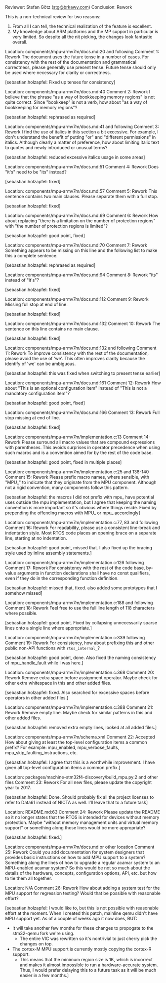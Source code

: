 Reviewer: Stefan Götz (stg@brkawy.com)
Conclusion: Rework

This is a non-technical review for two reasons:
1. From all I can tell, the technical realization of the feature is excellent.
2. My knowledge about ARM platforms and the MP support in particular is very limited.
So despite all the nit picking, the changes look fantastic overall.

Location: components/mpu-armv7m/docs.md:20 and following
Comment 1: Rework
The document uses the future tense in a number of cases.
For consistency with the rest of the documentation and grammatical correctness, please generally use present tense.
Future tense should only be used where necessary for clarity or correctness.

[sebastian.holzapfel: Fixed up tenses for consistency]

Location: components/mpu-armv7m/docs.md:40
Comment 2: Rework
I believe that the phrase "as a way of bookkeeping memory regions" is not quite correct.
Since "bookkeep" is not a verb, how about "as a way of bookkeeping for memory regions"?

[sebastian.holzapfel: rephrased as required]

Location: components/mpu-armv7m/docs.md:41 and following
Comment 3: Rework
I find the use of italics in this section a bit excessive.
For example, I don't understand the benefit of putting "or" and "different permissions" in italics.
Although clearly a matter of preference, how about limiting italic text to quotes and newly introduced or unusual terms?

[sebastian.holzapfel: reduced excessive italics usage in some areas]

Location: components/mpu-armv7m/docs.md:51
Comment 4: Rework
Does "it's" need to be "its" instead?

[sebastian.holzapfel: fixed]

Location: components/mpu-armv7m/docs.md:57
Comment 5: Rework
This sentence contains two main clauses.
Please separate them with a full stop.

[sebastian.holzapfel: fixed]

Location: components/mpu-armv7m/docs.md:69
Comment 6: Rework
How about replacing "there is a limitation on the number of protection regions" with "the number of protection regions is limited"?

[sebastian.holzapfel: good point, fixed]

Location: components/mpu-armv7m/docs.md:70
Comment 7: Rework
Something appears to be missing on this line and the following list to make this a complete sentence.

[sebastian.holzapfel: rephrased as required]

Location: components/mpu-armv7m/docs.md:94
Comment 8: Rework
"its" instead of "it's"?

[sebastian.holzapfel: fixed]

Location: components/mpu-armv7m/docs.md:112
Comment 9: Rework
Missing full stop at end of line.

[sebastian.holzapfel: fixed]

Location: components/mpu-armv7m/docs.md:132
Comment 10: Rework
The sentence on this line contains no main clause.

[sebastian.holzapfel: fixed]

Location: components/mpu-armv7m/docs.md:132 and following
Comment 11: Rework
To improve consistency with the rest of the documentation, please avoid the use of 'we'.
This often improves clarity because the identify of 'we' can be ambiguous.

[sebastian.holzapfel: this was fixed when switching to present tense earlier]

Location: components/mpu-armv7m/docs.md:161
Comment 12: Rework
How about "This is an optional configuration item" instead of "This is not a mandatory configuration item"?

[sebastian.holzapfel: good point, fixed]

Location: components/mpu-armv7m/docs.md:166
Comment 13: Rework
Full stop missing at end of line.

[sebastian.holzapfel: fixed]

Location: components/mpu-armv7m/implementation.c:13
Comment 14: Rework
Please surround all macro values that are compound expressions with parentheses.
This avoids surprises in operator precedence when using such macros and is a convention aimed for by the rest of the code base.

[sebastian.holzapfel: good point, fixed in multiple places]

Location: components/mpu-armv7m/implementation.c:25 and 138-140
Comment 15: Rework
Please prefix macro names, where sensible, with "MPU_" to indicate that they originate from the MPU component.
Although not a rigid convention, many components follow this pattern.

[sebastian.holzapfel: the macros I did not prefix with mpu_ have potential uses outside the mpu implementation, but I agree that keeping the naming convention is more important so it's obvious where things reside.
Fixed by prepending the offending macros with MPU_ or mpu_ accordingly]

Location: components/mpu-armv7m/implementation.c:77, 83 and following
Comment 16: Rework
For readability, please use a consistent line-break and indentation style.
Most RTOS code places an opening brace on a separate line, starting at no indentation.

[sebastian.holzapfel: good point, missed that.
I also fixed up the bracing style used by inline assembly statements.]

Location: components/mpu-armv7m/implementation.c:126 following
Comment 17: Rework
For consistency with the rest of the code base, by-value arguments in function declarations shall have no const qualifiers, even if they do in the corresponding function definition.

[sebastian.holzapfel: missed that, fixed.
also added some prototypes that I somehow missed]

Location: components/mpu-armv7m/implementation.c:188 and following
Comment 18: Rework
Feel free to use the full line length of 118 characters where possible.

[sebastian.holzapfel: good point.
Fixed by collapsing unnecessarily sparse lines onto a single line where appropriate.]

Location: components/mpu-armv7m/implementation.c:339 following
Comment 19: Rework
For consistency, how about prefixing this and other public non-API functions with `rtos_internal_`?

[sebastian.holzapfel: good point, done.
Also fixed the naming consistency of mpu_handle_fault while I was here.]

Location: components/mpu-armv7m/implementation.c:368
Comment 20: Rework
Remove extra space before assignment operator.
Maybe check for other extra whitespace in this and other added files.

[sebastian.holzapfel: fixed.
Also searched for excessive spaces before operators in other added files.]

Location: components/mpu-armv7m/implementation.c:388
Comment 21: Rework
Remove empty line.
Maybe check for similar patterns in this and other added files.

[sebastian.holzapfel: removed extra empty lines, looked at all added files.]

Location: components/mpu-armv7m/schema.xml
Comment 22: Accepted
How about giving at least the top-level configuration items a common prefix?
For example: mpu_enabled, mpu_verbose_faults, mpu_skip_faulting_instructions, etc.

[sebastian.holzapfel: I agree that this is a worthwhile improvement.
I have given all top-level configuration items a common prefix.]

Location: packages/machine-stm32f4-discovery/build_mpu.py:2 and other files
Comment 23: Rework
For all new files, please update the copyright year to 2017.

[sebastian.holzapfel: Done.
Should probably fix all the project licenses to refer to Data61 instead of NICTA as well.
I'll leave that to a future task]

Location: README.md:63
Comment 24: Rework
Please update the README so it no longer states that the RTOS is intended for devices without memory protection.
Maybe "without memory management units and virtual memory support" or something along those lines would be more appropriate?

[sebastian.holzapfel: fixed.]

Location: components/mpu-armv7m/docs.md or other location
Comment 25: Rework
Could you add documentation for system designers that provides basic instructions on how to add MPU support to a system?
Something along the lines of how to upgrade a regular acamar system to an MPU-enabled acamar system?
So this would be not so much about the details of the hardware, concepts, configuration options, API, etc. but how to tie them all together.

Location: N/A
Comment 26: Rework
How about adding a system test for the MPU support for regression testing?
Would that be possible with reasonable effort?

[sebastian.holzapfel: I would like to, but this is not possible with reasonable effort at the moment.
When I created this patch, mainline qemu didn't have MPU support yet.
As of a couple of weeks ago it now does, BUT:
- It will take another few months for these changes to propogate to the stm32-qemu fork we're using.
    - The entire VIC was rewritten so it's nontrivial to just cherry pick the changes on top.
- The cortex-M MPU support is currently mostly copying the cortex-R support.
    - This means that the minimum region size is 1K, which is incorrect and makes it almost impossible to run a hardware-accurate system.
Thus, I would prefer delaying this to a future task as it will be much easier in a few months.]
